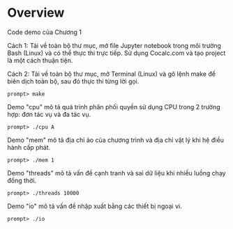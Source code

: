 # Overview

Code demo của Chương 1

Cách 1: Tải về toàn bộ thư mục, mở file Jupyter notebook trong môi trường Bash (Linux) và có thể thực thi trực tiếp. Sử dụng Cocalc.com và tạo project là một cách thuận tiện.

Cách 2: Tải về toàn bộ thư mục, mở Terminal (Linux) và gõ lệnh make để biên dịch toàn bộ, sau đó thực thi từng lời gọi.
```
prompt> make
```

Demo "cpu" mô tả quá trình phân phối quyền sử dụng CPU trong 2 trường hợp: đơn tác vụ và đa tác vụ.

```
prompt> ./cpu A
```

Demo "mem" mô tả địa chỉ ảo của chương trình và địa chỉ vật lý khi hệ điều hành cấp phát.

```
prompt> ./mem 1
```

Demo "threads" mô tả vấn đề cạnh tranh và sai dữ liệu khi nhiều luồng chạy đồng thời.
```
prompt> ./threads 10000
```
Demo "io" mô tả vấn đề nhập xuất bằng các thiết bị ngoại vi.
```
prompt> ./io
```


